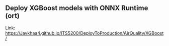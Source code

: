 ## Deploy XGBoost models with ONNX Runtime (ort)

Link: https://Javkhaa4.github.io/ITS5200/DeployToProduction/AirQuality/XGBoost/
